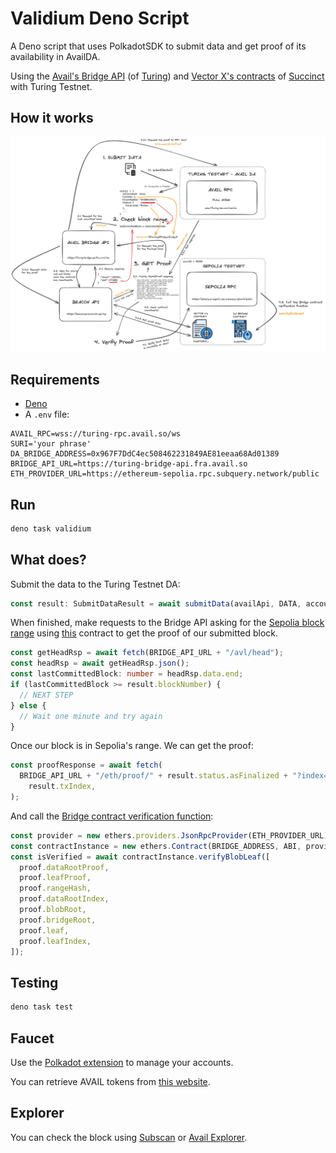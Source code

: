 # Validium Deno Script

A Deno script that uses PolkadotSDK to submit data and get proof of its
availability in AvailDA.

Using the [Avail's Bridge API](https://github.com/availproject/bridge-api) (of
[Turing](https://turing-bridge-api.fra.avail.so)) and
[Vector X's contracts](https://github.com/succinctlabs/vectorx?tab=readme-ov-file)
of [Succinct](https://blog.succinct.xyz/vector-x/) with Turing Testnet.

## How it works

![diagram](../diagram/avail_diagram.png)

## Requirements

- [Deno](https://deno.com/)
- A `.env` file:

```
AVAIL_RPC=wss://turing-rpc.avail.so/ws
SURI='your phrase'
DA_BRIDGE_ADDRESS=0x967F7DdC4ec508462231849AE81eeaa68Ad01389
BRIDGE_API_URL=https://turing-bridge-api.fra.avail.so
ETH_PROVIDER_URL=https://ethereum-sepolia.rpc.subquery.network/public
```

## Run

```sh
deno task validium
```

## What does?

Submit the data to the Turing Testnet DA:

```ts
const result: SubmitDataResult = await submitData(availApi, DATA, account);
```

When finished, make requests to the Bridge API asking for the
[Sepolia block range](https://beaconapi.succinct.xyz/api/integrations/vectorx/range?contractChainId=11155111&contractAddress=0xe542db219a7e2b29c7aeaeace242c9a2cd528f96)
using
[this](https://sepolia.etherscan.io/address/0xe542db219a7e2b29c7aeaeace242c9a2cd528f96)
contract to get the proof of our submitted block.

```ts
const getHeadRsp = await fetch(BRIDGE_API_URL + "/avl/head");
const headRsp = await getHeadRsp.json();
const lastCommittedBlock: number = headRsp.data.end;
if (lastCommittedBlock >= result.blockNumber) {
  // NEXT STEP
} else {
  // Wait one minute and try again
}
```

Once our block is in Sepolia's range. We can get the proof:

```ts
const proofResponse = await fetch(
  BRIDGE_API_URL + "/eth/proof/" + result.status.asFinalized + "?index=" +
    result.txIndex,
);
```

And call the
[Bridge contract verification function](https://docs.availproject.org/docs/build-with-avail/Validium/reference):

```ts
const provider = new ethers.providers.JsonRpcProvider(ETH_PROVIDER_URL);
const contractInstance = new ethers.Contract(BRIDGE_ADDRESS, ABI, provider);
const isVerified = await contractInstance.verifyBlobLeaf([
  proof.dataRootProof,
  proof.leafProof,
  proof.rangeHash,
  proof.dataRootIndex,
  proof.blobRoot,
  proof.bridgeRoot,
  proof.leaf,
  proof.leafIndex,
]);
```

## Testing

```sh
deno task test
```

## Faucet

Use the [Polkadot extension](https://polkadot.js.org/extension/) to manage your
accounts.

You can retrieve AVAIL tokens from [this website](https://faucet.avail.tools/).

## Explorer

You can check the block using [Subscan](https://avail-turing.subscan.io/) or
[Avail Explorer](https://explorer.avail.so).
